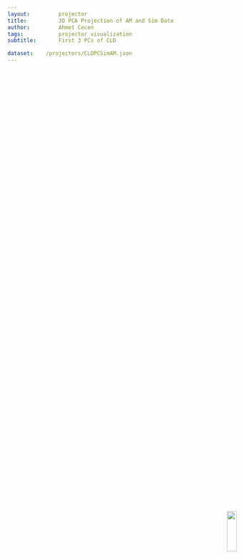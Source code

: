 ```yaml
---
layout:     	projector
title:     		3D PCA Projection of AM and Sim Data
author:     	Ahmet Cecen
tags:           projector visualization 
subtitle:    	First 3 PCs of CLD

dataset:    /projectors/CLDPCSimAM.json
---
```


<img src="/EAB-AM-Project/img/pcapresent/Picture11.png" style="position: absolute; right: 10%; z-index: 1000; top: 30%; height:15%">
